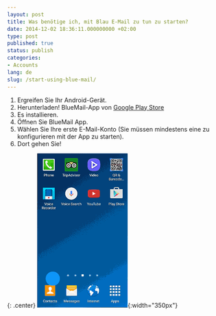 ```yaml
---
layout: post
title: Was benötige ich, mit Blau E-Mail zu tun zu starten?
date: 2014-12-02 18:36:11.000000000 +02:00
type: post
published: true
status: publish
categories:
- Accounts
lang: de
slug: /start-using-blue-mail/
---
```



1. Ergreifen Sie Ihr Android-Gerät.
2. Herunterladen! BlueMail-App von [Google Play Store](play.google.com/store/apps/details?id=me.bluemail.mail)
3. Es installieren.
4. Öffnen Sie BlueMail App.
5. Wählen Sie Ihre erste E-Mail-Konto (Sie müssen mindestens eine zu konfigurieren mit der App zu starten).
6. Dort gehen Sie!

{: .center}
![Downloading BlueMail](/assets/Downloading_BlueMail.gif){:width="350px"}
